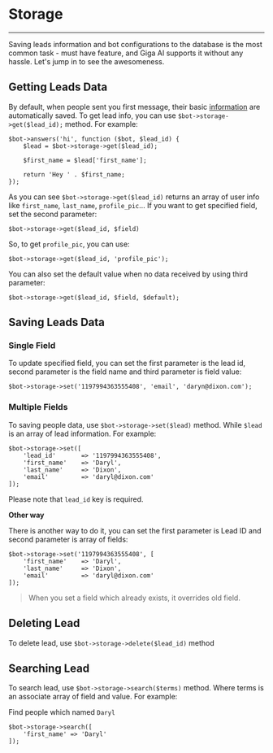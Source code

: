 # Storage
---
Saving leads information and bot configurations to the database is the most common task - must have feature, and Giga AI supports it without any hassle. Let's jump in to see the awesomeness.

## Getting Leads Data
By default, when people sent you first message, their basic [information](/docs/api/shortcode) are automatically saved. To get lead info, you can use `$bot->storage->get($lead_id);` method. For example:

```
$bot->answers('hi', function ($bot, $lead_id) {
	$lead = $bot->storage->get($lead_id);
	
	$first_name = $lead['first_name'];

	return 'Hey ' . $first_name;
});
```

As you can see `$bot->storage->get($lead_id)` returns an array of user info like `first_name`, `last_name`, `profile_pic`... If you want to get specified field, set the second parameter:

```
$bot->storage->get($lead_id, $field)
```

So, to get `profile_pic`, you can use:

```
$bot->storage->get($lead_id, 'profile_pic');
```

You can also set the default value when no data received by using third parameter:

```
$bot->storage->get($lead_id, $field, $default);
```

## Saving Leads Data

### Single Field
To update specified field, you can set the first parameter is the lead id, second parameter is the field name and third parameter is field value:
```
$bot->storage->set('1197994363555408', 'email', 'daryn@dixon.com');
```

### Multiple Fields
To saving people data, use `$bot->storage->set($lead)` method. While `$lead` is an array of lead information. For example:

```
$bot->storage->set([
	'lead_id' 		=> '1197994363555408',
	'first_name' 	=> 'Daryl',
	'last_name' 	=> 'Dixon',
	'email'			=> 'daryl@dixon.com'
]);
```

Please note that `lead_id` key is required.

**Other way**

There is another way to do it, you can set the first parameter is Lead ID and second parameter is array of fields:
```
$bot->storage->set('1197994363555408', [
	'first_name' 	=> 'Daryl',
	'last_name' 	=> 'Dixon',
	'email'			=> 'daryl@dixon.com'
]);
```

> When you set a field which already exists, it overrides old field.



## Deleting Lead
To delete lead, use `$bot->storage->delete($lead_id)` method

## Searching Lead
To search lead, use `$bot->storage->search($terms)` method. Where terms is an associate array of field and value. For example:

Find people which named `Daryl`
```
$bot->storage->search([
	'first_name' => 'Daryl'
]);
```

